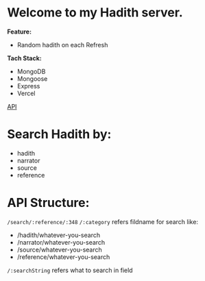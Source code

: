 # Welcome to my Hadith server.

<b>Feature:</b>
<ul>
<li>Random hadith on each Refresh</li>
</ul>


<b>Tach Stack:</b>
<ul>
<li>MongoDB</li>
<li>Mongoose</li>
<li>Express</li>
<li>Vercel</li>
</ul>

[API](https://random-hadith-server.vercel.app/random-hadith)

# Search Hadith by:

<ul>
<li>hadith</li>
<li>narrator</li>
<li>source</li>
<li>reference</li>
</ul>

# API Structure:
<code>/search/:reference/:348</code>
<code>/:category</code> refers fildname for search like:

<ul>
<li>/hadith/whatever-you-search</li>
<li>/narrator/whatever-you-search</li>
<li>/source/whatever-you-search</li>
<li>/reference/whatever-you-search</li>
</ul>

<code>/:searchString</code> refers what to search in field
